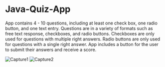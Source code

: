 # Java-Quiz-App
App contains 4 - 10 questions, including at least one check box, one radio button, and one text entry.  Questions are in a variety of formats such as free text response, checkboxes, and radio buttons. Checkboxes are only used for questions with multiple right answers. Radio buttons are only used for questions with a single right answer.  App includes a button for the user to submit their answers and receive a score.

![Capture1](https://user-images.githubusercontent.com/59257905/72086125-19e22b00-330f-11ea-9a2e-b4c3c81890d6.PNG)
![Capture2](https://user-images.githubusercontent.com/59257905/72086139-1ea6df00-330f-11ea-9da5-468ec284115c.PNG)
